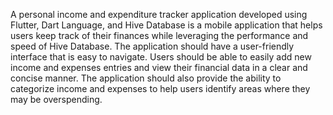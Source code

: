 A personal income and expenditure tracker application developed using Flutter, Dart Language, and Hive Database is a mobile application that helps users keep track of their finances while leveraging the performance and speed of Hive Database.
The application should have a user-friendly interface that is easy to navigate. Users should be able to easily add new income and expenses entries and view their financial data in a clear and concise manner. The application should also provide the ability to categorize income and expenses to help users identify areas where they may be overspending.
